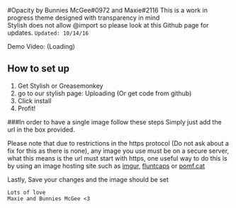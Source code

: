 #Opacity by Bunnies McGee#0972 and Maxie#2116
This is a work in progress theme designed with transparency in mind  
Stylish does not allow @import so please look at this Github page for updates.
`Updated: 10/14/16`

Demo Video: (Loading)

## How to set up

1. Get Stylish or Greasemonkey
2. go to our stylish page: Uploading (Or get code from github)
3. Click install
3. Profit!

###In order to have a single image follow these steps
Simply just add the url in the box provided.

Please note that due to restrictions in the https protocol (Do not ask about a fix for this as there is none), any image you use must be on a secure server, what this means is the url must start with https, one useful way to do this is by using an image hosting site such as [imgur](https://imgur.com), [fluntcaps](https://fluntcaps.me) or [pomf.cat](https://pomf.cat/)

Lastly, Save your changes and the image should be set

```
Lots of love
Maxie and Bunnies McGee <3
```
